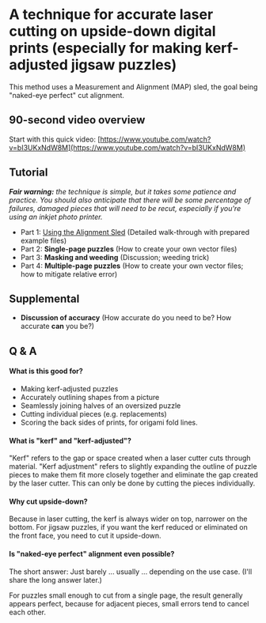 # A technique for accurate laser cutting on upside-down digital prints (especially for making kerf-adjusted jigsaw puzzles)

This method uses a Measurement and Alignment (MAP) sled, the goal being "naked-eye perfect" cut alignment.  

## 90-second video overview

Start with this quick video:  [https://www.youtube.com/watch?v=bI3UKxNdW8M](https://www.youtube.com/watch?v=bI3UKxNdW8M)

<!-- {% include youtube.html id="bI3UKxNdW8M" %}-->

## Tutorial

***Fair warning:**  the technique is simple, but it takes some patience and practice.  You should also anticipate that there will be some percentage of failures, damaged pieces that will need to be recut, especially if you're using an inkjet photo printer.*

- Part 1: [Using the Alignment Sled](using-the-alignment-sled.md) (Detailed walk-through with prepared example files)
- Part 2: **Single-page puzzles** (How to create your own vector files)
- Part 3: **Masking and weeding** (Discussion; weeding trick)
- Part 4: **Multiple-page puzzles** (How to create your own vector files; how to mitigate relative error)

## Supplemental

-  **Discussion of accuracy** (How accurate do you need to be? How accurate **can** you be?)

## Q & A

#### What is this good for?
* Making kerf-adjusted puzzles
* Accurately outlining shapes from a picture
* Seamlessly joining halves of an oversized puzzle
* Cutting individual pieces (e.g. replacements)
* Scoring the back sides of prints, for origami fold lines.

#### What is "kerf" and "kerf-adjusted"?

"Kerf" refers to the gap or space created when a laser cutter cuts through material. "Kerf adjustment" refers to slightly expanding the outline of puzzle pieces to make them fit more closely together and eliminate the gap created by the laser cutter. This can only be done by cutting the pieces individually.

#### Why cut upside-down?
Because in laser cutting, the kerf is always wider on top, narrower on the bottom.  For jigsaw puzzles, if you want the kerf reduced or eliminated on the front face, you need to cut it upside-down.

#### Is "naked-eye perfect" alignment even possible?
The short answer: Just barely ... usually ... depending on the use case. (I'll share the long answer later.)

For puzzles small enough to cut from a single page, the result generally appears perfect, because for adjacent pieces, small errors tend to cancel each other.
